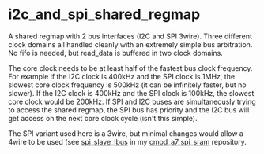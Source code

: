 # i2c_and_spi_shared_regmap
A shared regmap with 2 bus interfaces (I2C and SPI 3wire). Three different clock domains all handled cleanly with an extremely simple bus arbitration. No fifo is needed, but read_data is buffered in two clock domains.

The core clock needs to be at least half of the fastest bus clock frequency. For example if the I2C clock is 400kHz and the SPI clock is 1MHz, the slowest core clock frequency is 500kHz (it can be infinitely faster, but no slower). If the I2C clock is 400kHz and the SPI clock is 100kHz, the slowest core clock would be 200kHz. If SPI and I2C buses are simultaneously trying to access the shared regmap, the SPI bus has priority and the I2C bus will get access on the next core clock cycle (isn't this simple).

The SPI variant used here is a 3wire, but minimal changes would allow a 4wire to be used (see [spi_slave_lbus](https://github.com/charkster/cmod_a7_spi_sram/blob/master/spi_slave_lbus.sv) in my [cmod_a7_spi_sram](https://github.com/charkster/cmod_a7_spi_sram) repository.
